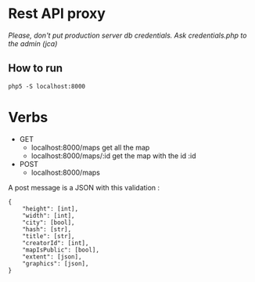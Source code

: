 # Rest API proxy

_Please, don't put production server db credentials. Ask credentials.php to the admin (jca)_

## How to run
```
php5 -S localhost:8000
```

# Verbs
* GET
    * localhost:8000/maps get all the map
    * localhost:8000/maps/:id get the map with the id :id
* POST
    * localhost:8000/maps 

A post message is a JSON with this validation :
```
{
	"height": [int],
	"width": [int],
	"city": [bool],
	"hash": [str],
	"title": [str],
	"creatorId": [int],
	"mapIsPublic": [bool],
    "extent": [json],
	"graphics": [json],
}
```
